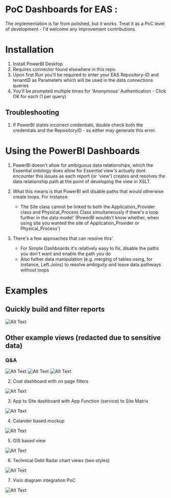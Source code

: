 # PoC Dashboards for EAS : 
The implementation is far from polished, but it works. Treat it as a PoC level of development - I'd welcome any improvement contributions.

# Installation 
1) Install PowerBI Desktop
2) Requires connector found elsewhere in this repo.
3) Upon first Run you'll be required to enter your EAS Repository-ID and tenantID as Parameters which will be used in the data connections queries
4) You'll be prompted multiple times for 'Anonymous' Authentication - Click OK for each (1 per query)

## Troubleshooting

1) If PowerBI states incorrect credentials, double check both the credentials and the RepositoryID - as either may generate this error.

# Using the PowerBI Dashboards

1) PowerBI doesn't allow for ambiguous data relationships, which the Essential ontology does allow for
	Essential view's actually dont encounter this issues as each report (or 'view') creates and resolves the data relationship path at the point of developing the view in XSLT.
	
2) What this means is that PowerBI will disable paths that would otherwise create loops. For instance
	* The Site class cannot be linked to both the Application_Provider class and Physical_Process Class simultaneously if there's a loop further in the data model' 
				(PowerBI wouldn't know whether, when using site you wanted the site of Application_Provider or Physical_Process')
3)  There's a few approaches that can resolve this'
	* For Simple Dashboards it's relatively easy to fix, disable the paths you don't want and enable the path you do
	* Also futher data manipulation (e.g. merging of tables using, for instance, Left.Joins) to resolve ambiguity and leave data pathways without loops

	
# Examples 

## Quickly build and filter reports
![Alt Text](README_content/EA_PowerBI1.gif?raw=true)

## Other example views (redacted due to sensitive data)

###  Q&A 

![Alt Text](README_content/EA_1.png?raw=true)
![Alt Text](README_content/EA_1.1.png?raw=true)
![Alt Text](README_content/EA_1.2.png?raw=true)


2) Cost dashboard with on page filters

![Alt Text](README_content/EA_4.png?raw=true)


3) App to Site dashboard with App Function (service) to Site Matrix

![Alt Text](README_content/EA_5.png?raw=true)


4) Calander based mockup

![Alt Text](README_content/EA_6.png?raw=true)


5) GIS based view

![Alt Text](README_content/EA_7.png?raw=true)


6) Technical Debt Radar chart views (two styles)

![Alt Text](README_content/EA_8.png?raw=true)


7) Visio diagram integration PoC

![Alt Text](README_content/EA_9.png?raw=true)




